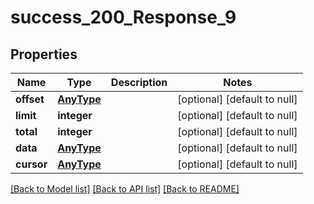 # success_200_Response_9

## Properties
Name | Type | Description | Notes
------------ | ------------- | ------------- | -------------
**offset** | [**AnyType**](.md) |  | [optional] [default to null]
**limit** | **integer** |  | [optional] [default to null]
**total** | **integer** |  | [optional] [default to null]
**data** | [**AnyType**](.md) |  | [optional] [default to null]
**cursor** | [**AnyType**](.md) |  | [optional] [default to null]

[[Back to Model list]](../README.md#documentation-for-models) [[Back to API list]](../README.md#documentation-for-api-endpoints) [[Back to README]](../README.md)


